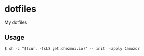 # dotfiles

My dotfiles

## Usage
```
$ sh -c "$(curl -fsLS get.chezmoi.io)" -- init --apply Camozor
```
